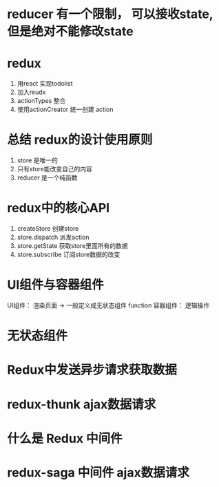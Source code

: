 # reducer 有一个限制， 可以接收state, 但是绝对不能修改state

# redux
1. 用react 实现todolist
2. 加入reudx 
3. actionTypes 整合
4. 使用actionCreator 统一创建 action

# 总结 redux的设计使用原则
1. store 是唯一的
2. 只有store能改变自己的内容
3. reducer 是一个纯函数

# redux中的核心API
1. createStore 创建store
2. store.dispatch 派发action
3. store.getState 获取store里面所有的数据
4. store.subscribe 订阅store数据的改变

# UI组件与容器组件
UI组件： 渲染页面 -> 一般定义成无状态组件 function
容器组件： 逻辑操作

# 无状态组件

# Redux中发送异步请求获取数据

# redux-thunk ajax数据请求

# 什么是 Redux 中间件

# redux-saga 中间件 ajax数据请求

